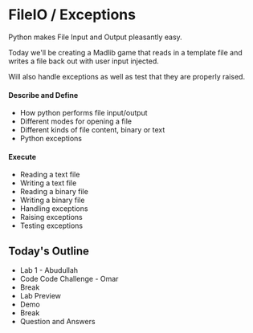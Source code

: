 # FileIO / Exceptions

Python makes File Input and Output pleasantly easy.

Today we'll be creating a Madlib game that reads in a template file and writes a file back out with user input injected.

Will also handle exceptions as well as test that they are properly raised.

#### Describe and Define

- How python performs file input/output
- Different modes for opening a file
- Different kinds of file content, binary or text
- Python exceptions

#### Execute

- Reading a text file
- Writing a text file
- Reading a binary file
- Writing a binary file
- Handling exceptions
- Raising exceptions
- Testing exceptions

## Today's Outline
- Lab 1 - Abudullah
- Code Code Challenge - Omar
- Break
- Lab Preview
- Demo
- Break
- Question and Answers
